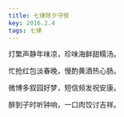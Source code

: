 ```yaml
---
title: 七律除夕守夜
key: 2016.2.4
tags: 七律
---
```


灯繁声静年味凉，珍味海鲜甜糯汤。

忙抢红包淡春晚，慢酌黄酒热心肠。

微博多叙园好梦，短信频发祝安康。

醉到子时听钟响，一口肉饺讨吉祥。

</br>

